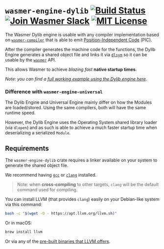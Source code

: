 # `wasmer-engine-dylib` [![Build Status](https://github.com/wasmerio/wasmer/workflows/build/badge.svg?style=flat-square)](https://github.com/wasmerio/wasmer/actions?query=workflow%3Abuild) [![Join Wasmer Slack](https://img.shields.io/static/v1?label=Slack&message=join%20chat&color=brighgreen&style=flat-square)](https://slack.wasmer.io) [![MIT License](https://img.shields.io/github/license/wasmerio/wasmer.svg?style=flat-square)](https://github.com/wasmerio/wasmer/blob/master/LICENSE)

The Wasmer Dylib engine is usable with any compiler implementation
based on [`wasmer-compiler`] that is able to emit
[Position-Independent Code][PIC] (PIC).

After the compiler generates the machine code for the functions, the
Dylib Engine generates a shared object file and links it via [`dlsym`]
so it can be usable by the [`wasmer`] API.

This allows Wasmer to achieve *blazing fast* **native startup times**.

*Note: you can find a [full working example using the Dylib engine
here][example].*

### Difference with `wasmer-engine-universal`

The Dylib Engine and Universal Engine mainly differ on how the Modules
are loaded/stored. Using the same compilers, both will have the same
runtime speed.

However, the Dylib Engine uses the Operating System shared library
loader (via `dlopen`) and as such is able to achieve a much faster
startup time when deserializing a serialized `Module`.

## Requirements

The `wasmer-engine-dylib` crate requires a linker available on
your system to generate the shared object file.

We recommend having [`gcc`] or [`clang`] installed.

> Note: when **cross-compiling** to other targets, `clang` will be the
> default command used for compiling.

You can install LLVM (that provides `clang`) easily on your
Debian-like system via this command:

```bash
bash -c "$(wget -O - https://apt.llvm.org/llvm.sh)"
```

Or in macOS:

```bash
brew install llvm
```

Or via any of the [pre-built binaries that LLVM
offers][llvm-pre-built].


[`wasmer-compiler`]: https://github.com/wasmerio/wasmer/tree/master/lib/compiler
[PIC]: https://en.wikipedia.org/wiki/Position-independent_code
[`dlsym`]: https://www.freebsd.org/cgi/man.cgi?query=dlsym
[`wasmer`]: https://github.com/wasmerio/wasmer/tree/master/lib/api
[example]: https://github.com/wasmerio/wasmer/blob/master/examples/engine_dylib.rs
[`gcc`]: https://gcc.gnu.org/
[`clang`]: https://clang.llvm.org/
[llvm-pre-built]: https://releases.llvm.org/download.html
